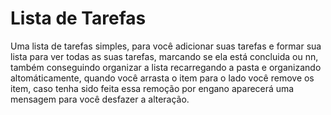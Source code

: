 # Lista de Tarefas

Uma lista de tarefas simples, para você adicionar suas tarefas e formar sua lista para ver todas as suas tarefas, marcando se ela está concluida ou nn, também conseguindo organizar a lista recarregando a pasta e organizando altomáticamente, quando você arrasta o item para o lado você remove os item, caso tenha sido feita essa remoção por engano aparecerá uma mensagem para você desfazer a alteração.
